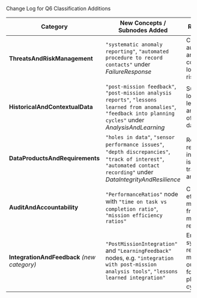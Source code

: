 Change Log for Q6 Classification Additions

| **Category**                                | **New Concepts / Subnodes Added**                                                                                                                                    | **Rationale**                                                           |
|---------------------------------------------|----------------------------------------------------------------------------------------------------------------------------------------------------------------------|-------------------------------------------------------------------------|
| **ThreatsAndRiskManagement**                | `"systematic anomaly reporting"`, `"automated procedure to record contacts"` under *FailureResponse*                                                                 | Capture automated anomaly & contact logging risks.                      |
| **HistoricalAndContextualData**             | `"post-mission feedback"`, `"post-mission analysis reports"`, `"lessons learned from anomalies"`, `"feedback into planning cycles"` under *AnalysisAndLearning*      | Support long-term learning and reuse of mission data.                   |
| **DataProductsAndRequirements**             | `"holes in data"`, `"sensor performance issues"`, `"depth discrepancies"`, `"track of interest"`, `"automated contact recording"` under *DataIntegrityAndResilience* | Represent recurring integrity issues and tracked anomalies.             |
| **AuditAndAccountability**                  | `"PerformanceRatios"` node with `"time on task vs completion ratio"`, `"mission efficiency ratios"`                                                                  | Capture efficiency metrics from mission records.                        |
| **IntegrationAndFeedback** *(new category)* | `"PostMissionIntegration"` and `"LearningFeedback"` nodes, e.g. `"integration with post-mission analysis tools"`, `"lessons learned integration"`                    | Enable systematic reuse of mission outcomes for future planning cycles. |
